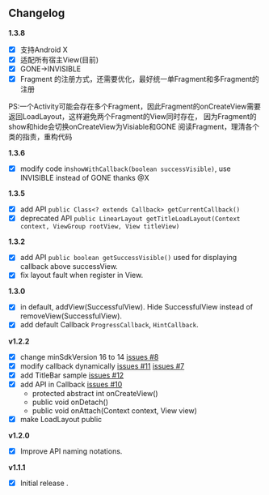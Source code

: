 Changelog
---

**1.3.8**
- [x] 支持Android X
- [x] 适配所有宿主View(目前)
- [x] GONE->INVISIBLE
- [x] Fragment 的注册方式，还需要优化，最好统一单Fragment和多Fragment的注册

PS:一个Activity可能会存在多个Fragment，因此Fragment的onCreateView需要返回LoadLayout，这样避免两个Fragment的View同时存在，
因为Fragment的show和hide会切换onCreateView为Visiable和GONE
阅读Fragment，理清各个类的指责，重构代码


**1.3.6**
- [x] modify code in`showWithCallback(boolean successVisible)`, use INVISIBLE instead of GONE thanks @X

**1.3.5**
- [x] add API `public Class<? extends Callback> getCurrentCallback()`
- [x] deprecated API `public LinearLayout getTitleLoadLayout(Context context, ViewGroup rootView, View titleView)`

**1.3.2**
- [x] add API `public boolean getSuccessVisible()` used for displaying callback above successView.
- [x] fix layout fault when register in View.

**1.3.0**
- [x] in default, addView(SuccessfulView). Hide SuccessfulView instead of removeView(SuccessfulView).
- [x] add default Callback `ProgressCallback`, `HintCallback`.

**v1.2.2**
- [x] change minSdkVersion 16 to 14 [issues #8](https://github.com/KingJA/LoadSir/issues/8)
- [x] modify callback dynamically [issues #11](https://github.com/KingJA/LoadSir/issues/11) [issues #7](https://github.com/KingJA/LoadSir/issues/7)
- [x] add TitleBar sample [issues #12](https://github.com/KingJA/LoadSir/issues/12)
- [x] add API in Callback [issues #10](https://github.com/KingJA/LoadSir/issues/10)
    * protected abstract int onCreateView()
    * public void onDetach()
    * public void onAttach(Context context, View view)
- [x] make LoadLayout public

**v1.2.0**
- [x] Improve API naming notations.

**v1.1.1**
- [x] Initial release .
